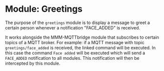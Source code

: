 # Module: Greetings

The purpose of the `greetings` module is to display a message to greet a certain person whenever a notification "FACE_ADDED" is received.

It works alongside the MMM-MQTTbridge module that subscribes to certain topics of a MQTT broker.
For example: if a MQTT message with topic `greetings/face_added` is received, the linked command will be executed. In this case the command `Face added` will be executed which will send a `FACE_ADDED` notification to all modules. This notification will then be intercepted by this module.
